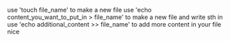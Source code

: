 use 'touch file_name' to make a new file
use 'echo content_you_want_to_put_in > file_name' to make a new file and write sth in
use 'echo additional_content >> file_name' to add more content in your file
nice